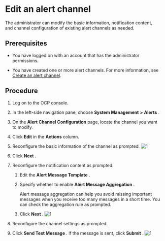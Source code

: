Edit an alert channel
==========================================

The administrator can modify the basic information, notification content, and channel configuration of existing alert channels as needed.

Prerequisites
----------------------------------

* You have logged on with an account that has the administrator permissions.



* You have created one or more alert channels. For more information, see [Create an alert channel](../900.use-alert-management/800.create-alarm-channel.md).






Procedure
------------------------------

1. Log on to the OCP console.



2. In the left-side navigation pane, choose **System Management** **\>** **Alerts** .



3. On the **Alert Channel Configuration** page, locate the channel you want to modify.



4. Click **Edit** in the **Actions** column.



5. Reconfigure the basic information of the channel as prompted.
   ![1](https://help-static-aliyun-doc.aliyuncs.com/assets/img/en-US/5314306461/p384373.png)



6. Click **Next** .



7. Reconfigure the notification content as prompted.

   1. Edit the **Alert Message Template** .



   2. Specify whether to enable **Alert Message Aggregation** .

      Alert message aggregation can help you avoid missing important messages when you receive too many messages in a short time. You can check the aggregation rule as prompted.


   3. Click **Next** .
   ![1](https://help-static-aliyun-doc.aliyuncs.com/assets/img/en-US/6314306461/p384380.png)






8. Reconfigure the channel settings as prompted.



9.  Click **Send Test Message** . If the message is sent, click **Submit** .
    ![1](https://help-static-aliyun-doc.aliyuncs.com/assets/img/en-US/6314306461/p384384.png)





